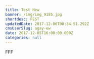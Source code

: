 ```yaml
---
title: Test New
banner: /img/img_9185.jpg
shortdesc: FEST
updatedDate: 2017-12-06T08:34:51.292Z
cmsUserSlug: agay-ew
date: 2017-12-05T16:00:00.000Z
categories: null
---
```


FFF